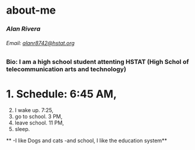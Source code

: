 # about-me
### _Alan Rivera_

###### Email: alanr8742@hstat.org

### Bio: I am a high school student attenting HSTAT (High Schol of telecommunication arts and technology)

# 1. Schedule: 6:45 AM, 
2. I wake up. 7:25, 
3. go to school. 3 PM, 
4. leave school. 11 PM,
5.  sleep.

 **
 -I like Dogs and cats
 -and school, I like the education system** 
